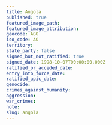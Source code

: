```yaml
---
title: Angola
published: true
featured_image_path:
featured_image_attribution:
geocode: AGO
iso_code: AO
territory:
state_party: false
signed_but_not_ratified: true
signed_date: 1998-10-07T00:00:00.000Z
ratified_or_acceded_date:
entry_into_force_date:
ratified_apic_date:
genocide:
crimes_against_humanity:
aggression:
war_crimes:
note:
slug: angola
---
```



